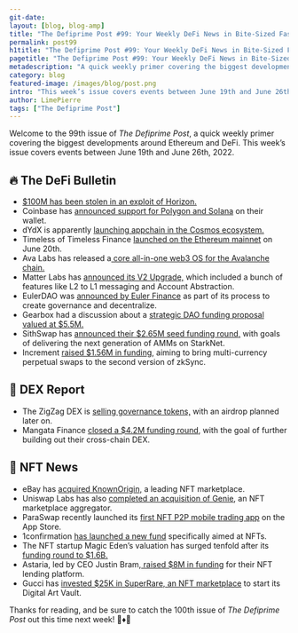 ```yaml
---
git-date:
layout: [blog, blog-amp]
title: "The Defiprime Post #99: Your Weekly DeFi News in Bite-Sized Fashion"
permalink: post99
h1title: "The Defiprime Post #99: Your Weekly DeFi News in Bite-Sized Fashion"
pagetitle: "The Defiprime Post #99: Your Weekly DeFi News in Bite-Sized Fashion"
metadescription: "A quick weekly primer covering the biggest developments around Ethereum and DeFi. This week’s issue covers events between June 19th and June 26th, 2022"
category: blog
featured-image: /images/blog/post.png
intro: "This week’s issue covers events between June 19th and June 26th, 2022"
author: LimePierre
tags: ["The Defiprime Post"]
---
```


Welcome to the 99th issue of _The Defiprime Post_, a quick weekly primer covering the biggest developments around Ethereum and DeFi. This week’s issue covers events between June 19th and June 26th, 2022.


## 🔥 The DeFi Bulletin

* [$100M has been stolen in an exploit of Horizon. ](https://www.cnbc.com/2022/06/24/hackers-steal-100-million-in-crypto-from-harmonys-horizon-bridge.html)
* Coinbase has [announced support for Polygon and Solana](https://blog.coinbase.com/send-and-receive-crypto-on-multiple-networks-starting-with-polygon-and-solana-e03d8480fe54) on their wallet. 
* dYdX is apparently [launching appchain in the Cosmos ecosystem.](https://www.theblock.co/post/153478/dydx-to-expand-to-its-own-blockchain-in-the-cosmos-ecosystem)
* Timeless of Timeless Finance [launched on the Ethereum mainnet](https://blog.timelessfi.com/posts/mainnet-launch/) on June 20th.  
* Ava Labs has released a[ core all-in-one web3 OS for the Avalanche chain.](https://medium.com/avalancheavax/ava-labs-releases-core-an-all-in-one-web3-operating-system-for-avalanche-a844eb822887?s=09) 
* Matter Labs has [announced its V2 Upgrade,](https://matterlabs.medium.com/introducing-account-abstraction-l2-l1-messaging-and-more-760282cb31a7) which included a bunch of features like L2 to L1 messaging and Account Abstraction. 
* EulerDAO was [announced by Euler Finance](https://blog.euler.finance/introducing-eulerdao-76ccd46503c5) as part of its process to create governance and decentralize.
* Gearbox had a discussion about a [strategic DAO funding proposal valued at $5.5M.](https://gov.gearbox.fi/t/strategic-dao-funding-proposal/1315)
* SithSwap has [announced their $2.65M seed funding round,](https://mirror.xyz/sithswap.eth/He7pGg-I6l2_yCDhf3eMvsSUmzybIfb_J2nkyLq8cwg) with goals of delivering  the next generation of AMMs on StarkNet.
* Increment [raised $1.56M in funding,](https://medium.com/increment-newsletter/increment-raises-1-56m-to-bring-multi-currency-perpetual-swaps-to-zksync-2-0-adb12a6f9764) aiming to bring multi-currency perpetual swaps to the second version of zkSync. 


## 💱 DEX Report

* The ZigZag DEX is [selling governance tokens,](https://www.theblock.co/post/153131/zigzag-dex-to-sell-governance-tokens-with-airdrop-down-the-line?s=09) with an airdrop planned later on. 
* Mangata Finance [closed a $4.2M funding round,](https://news.bitcoin.com/mangata-finance-raises-4%E2%80%A42m-to-build-out-its-secure-no-gas-cross-chain-dex/) with the goal of further building out their cross-chain DEX.


## 💎 NFT News

* eBay has [acquired KnownOrigin,](https://www.prnewswire.com/news-releases/ebay-acquires-leading-nft-marketplace-knownorigin-301573028.html) a leading NFT marketplace.
* Uniswap Labs has also [completed an acquisition of Genie](https://uniswap.org/blog/genie), an NFT marketplace aggregator. 
* ParaSwap recently launched its [first NFT P2P mobile trading app](https://paraswap.medium.com/paraswap-launches-the-first-nft-p2p-mobile-trading-app-on-ios-b46d77ebd0c0) on the App Store. 
* 1confirmation [has launched a new fund](https://thecontrol.co/1confirmation-nft-fund-c8156f9299f5) specifically aimed at NFTs.
* The NFT startup Magic Eden’s valuation has surged tenfold after its [funding round to $1.6B.](https://www.bloomberg.com/news/articles/2022-06-21/nft-startup-magic-eden-valuation-surges-10-fold-to-1-6-billion#xj4y7vzkg)
* Astaria, led by CEO Justin Bram,[ raised $8M in funding](https://www.coindesk.com/business/2022/06/20/ex-sushi-cto-raises-8m-for-nft-lending-platform-astaria/) for their NFT lending platform. 
* Gucci has [invested $25K in SuperRare, an NFT marketplace](https://www.coindesk.com/business/2022/06/23/gucci-invests-25k-in-nft-marketplace-superrare-to-start-digital-art-vault/?s=09) to start its Digital Art Vault.

Thanks for reading, and be sure to catch the 100th issue of _The Defiprime Post_ out this time next week! 👋♦️👋